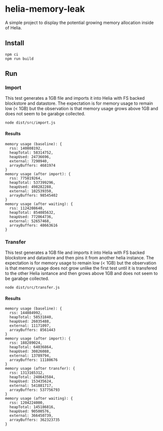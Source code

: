 # helia-memory-leak
A simple project to display the potential growing memory allocation inside of Helia.

## Install

```
npm ci
npm run build
```

## Run

### Import

This test generates a 1GB file and imports it into Helia with FS backed blockstore and datastore. The expectation is for memory usage to remain low (< 1GB) but the observation is that memory usage grows above 1GB and does not seem to be garabge collected.

```
node dist/src/import.js
```

#### Results

```
memory usage (baseline): {
  rss: 140808192,
  heapTotal: 58314752,
  heapUsed: 24736696,
  external: 7290940,
  arrayBuffers: 4681974
}
memory usage (after import): {
  rss: 775819264,
  heapTotal: 537399296,
  heapUsed: 498282288,
  external: 102539350,
  arrayBuffers: 98545402
}
memory usage (after waiting): {
  rss: 1124208640,
  heapTotal: 854085632,
  heapUsed: 772064736,
  external: 52657468,
  arrayBuffers: 48663616
}
```

### Transfer

This test generates a 1GB file and imports it into Helia with FS backed blockstore and datastore and then pins it from another helia instance. The expectation is for memory usage to remain low (< 1GB) but the observation is that memory usage does not grow unlike the first test until it is transfered to the other Helia isntance and then grows above 1GB and does not seem to be garabge collected.

```
node dist/src/transfer.js
```

#### Results

```
memory usage (baseline): {
  rss: 144084992,
  heapTotal: 58531840,
  heapUsed: 26035488,
  external: 11171097,
  arrayBuffers: 8561443
}
memory usage (after import): {
  rss: 188289024,
  heapTotal: 64036864,
  heapUsed: 30826088,
  external: 13789794,
  arrayBuffers: 11180676
}
memory usage (after transfer): {
  rss: 1313165312,
  heapTotal: 248643584,
  heapUsed: 153435624,
  external: 541881717,
  arrayBuffers: 537756793
}
memory usage (after waiting): {
  rss: 1204224000,
  heapTotal: 145186816,
  heapUsed: 90500576,
  external: 366450739,
  arrayBuffers: 362323735
}
```

